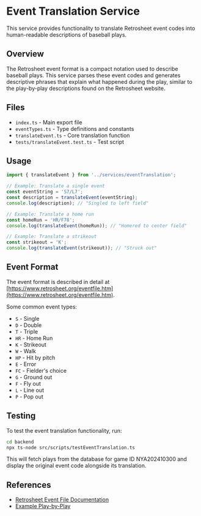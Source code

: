 # Event Translation Service

This service provides functionality to translate Retrosheet event codes into human-readable descriptions of baseball plays.

## Overview

The Retrosheet event format is a compact notation used to describe baseball plays. This service parses these event codes and generates descriptive phrases that explain what happened during the play, similar to the play-by-play descriptions found on the Retrosheet website.

## Files

- `index.ts` - Main export file
- `eventTypes.ts` - Type definitions and constants
- `translateEvent.ts` - Core translation function
- `tests/translateEvent.test.ts` - Test script

## Usage

```typescript
import { translateEvent } from '../services/eventTranslation';

// Example: Translate a single event
const eventString = 'S7/L7';
const description = translateEvent(eventString);
console.log(description); // "Singled to left field"

// Example: Translate a home run
const homeRun = 'HR/F78';
console.log(translateEvent(homeRun)); // "Homered to center field"

// Example: Translate a strikeout
const strikeout = 'K';
console.log(translateEvent(strikeout)); // "Struck out"
```

## Event Format

The event format is described in detail at [https://www.retrosheet.org/eventfile.htm](https://www.retrosheet.org/eventfile.htm).

Some common event types:

- `S` - Single
- `D` - Double
- `T` - Triple
- `HR` - Home Run
- `K` - Strikeout
- `W` - Walk
- `HP` - Hit by pitch
- `E` - Error
- `FC` - Fielder's choice
- `G` - Ground out
- `F` - Fly out
- `L` - Line out
- `P` - Pop out

## Testing

To test the event translation functionality, run:

```bash
cd backend
npx ts-node src/scripts/testEventTranslation.ts
```

This will fetch plays from the database for game ID NYA202410300 and display the original event code alongside its translation.

## References

- [Retrosheet Event File Documentation](https://www.retrosheet.org/eventfile.htm)
- [Example Play-by-Play](https://www.retrosheet.org/boxesetc/2024/B10300NYA2024.htm)